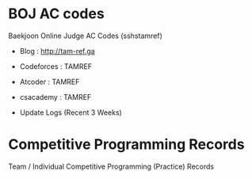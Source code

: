 # BOJ AC codes
Baekjoon Online Judge AC Codes (sshstamref)

+ Blog : http://tam-ref.ga
+ Codeforces : TAMREF
+ Atcoder : TAMREF
+ csacademy : TAMREF

+ Update Logs (Recent 3 Weeks)

# Competitive Programming Records
Team / Individual Competitive Programming (Practice) Records
